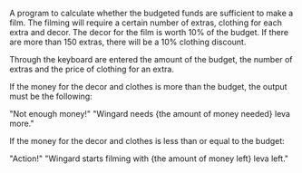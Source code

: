 A program to calculate whether the budgeted funds are sufficient to make a film.
The filming will require a certain number of extras, clothing for each extra and decor. 
The decor for the film is worth 10% of the budget. If there are more than 150 extras, there will be a 10% clothing discount.

Through the keyboard are entered the amount of the budget, the number of extras and the price of clothing for an extra.

If the money for the decor and clothes is more than the budget, the output must be the following:

"Not enough money!"
"Wingard needs {the amount of money needed} leva more."

If the money for the decor and clothes is less than or equal to the budget:

"Action!"
"Wingard starts filming with {the amount of money left} leva left."
